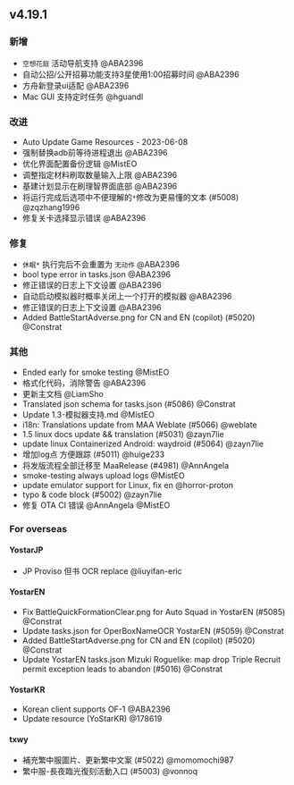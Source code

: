## v4.19.1

### 新增

- `空想花庭` 活动导航支持 @ABA2396
- 自动公招/公开招募功能支持3星使用1:00招募时间 @ABA2396
- 方舟新登录ui适配 @ABA2396
- Mac GUI 支持定时任务 @hguandl

### 改进

- Auto Update Game Resources - 2023-06-08
- 强制替换adb前等待进程退出 @ABA2396
- 优化界面配置备份逻辑 @MistEO
- 调整指定材料刷取数量输入上限 @ABA2396
- 基建计划显示在刷理智界面底部 @ABA2396
- 将运行完成后选项中不便理解的`*`修改为更易懂的文本 (#5008) @zqzhang1996
- 修复关卡选择显示错误 @ABA2396

### 修复

- `休眠*` 执行完后不会重置为 `无动作` @ABA2396
- bool type error in tasks.json @ABA2396
- 修正错误的日志上下文设置 @ABA2396
- 自动启动模拟器时概率关闭上一个打开的模拟器 @ABA2396
- 修正错误的日志上下文设置 @ABA2396
- Added BattleStartAdverse.png for CN and EN (copilot) (#5020) @Constrat

### 其他

- Ended early for smoke testing @MistEO
- 格式化代码，消除警告 @ABA2396
- 更新主文档 @LiamSho
- Translated json schema for tasks.json (#5086) @Constrat
- Update 1.3-模拟器支持.md @MistEO
- i18n: Translations update from MAA Weblate (#5066) @weblate
- 1.5 linux docs update && translation (#5031) @zayn7lie
- update linux Containerized Android: waydroid (#5064) @zayn7lie
- 增加log点 方便跟踪 (#5011) @huige233
- 将发版流程全部迁移至 MaaRelease (#4981) @AnnAngela
- smoke-testing always upload logs @MistEO
- update emulator support for Linux, fix en @horror-proton
- typo & code block (#5002) @zayn7lie
- 修复 OTA CI 错误 @AnnAngela @MistEO

### For overseas

#### YostarJP

- JP Proviso 但书 OCR replace @liuyifan-eric

#### YostarEN

- Fix BattleQuickFormationClear.png for Auto Squad in YostarEN (#5085) @Constrat
- Update tasks.json for OperBoxNameOCR YostarEN (#5059) @Constrat
- Added BattleStartAdverse.png for CN and EN (copilot) (#5020) @Constrat
- Update YostarEN tasks.json Mizuki Roguelike: map drop Triple Recruit permit exception leads to abandon (#5016) @Constrat

#### YostarKR

- Korean client supports OF-1 @ABA2396
- Update resource (YoStarKR) @178619

#### txwy

- 補充繁中服圖片、更新繁中文案 (#5022) @momomochi987
- 繁中服-長夜臨光復刻活動入口 (#5003) @vonnoq
